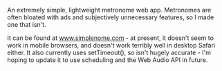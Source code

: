An extremely simple, lightweight metronome web app. Metronomes are often bloated with ads and subjectively unnecessary features, so I made one that isn't.

It can be found at www.simplenome.com - at present, it doesn't seem to work in mobile browsers, and doesn't work terribly well in desktop Safari either. It also currently uses setTimeout(), so isn't hugely accurate - I'm hoping to update it to use scheduling and the Web Audio API in future. 
